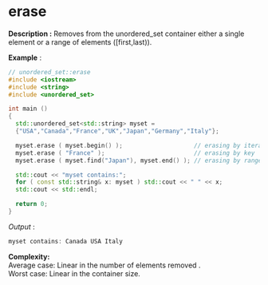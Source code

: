 # erase

**Description :**  Removes from the unordered_set container either a single element or a range of elements ([first,last)).<br />

**Example** :

```cpp
// unordered_set::erase
#include <iostream>
#include <string>
#include <unordered_set>

int main ()
{
  std::unordered_set<std::string> myset =
  {"USA","Canada","France","UK","Japan","Germany","Italy"};

  myset.erase ( myset.begin() );                    // erasing by iterator
  myset.erase ( "France" );                         // erasing by key
  myset.erase ( myset.find("Japan"), myset.end() ); // erasing by range

  std::cout << "myset contains:";
  for ( const std::string& x: myset ) std::cout << " " << x;
  std::cout << std::endl;

  return 0;
}
```
*Output* :
```cpp
myset contains: Canada USA Italy
```
**Complexity:**<br />
Average case: Linear in the number of elements removed .<br />
Worst case: Linear in the container size.
